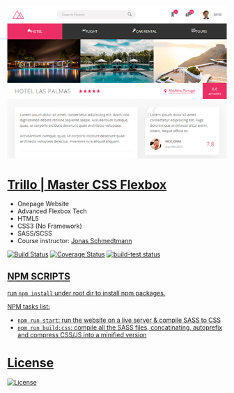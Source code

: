 <img src="assets/img/screenshot.png" title="Trillo">

# <a href="https://mahmudul-hasan-bijoy.github.io/training_studio/" target="_blank">Trillo | Master CSS Flexbox</a>
  - Onepage Website
  - Advanced Flexbox Tech
  - HTML5
  - CSS3 (No Framework)
  - SASS/SCSS
  - Course instructor: <a href="https://github.com/jonasschmedtmann" target="_blank">Jonas Schmedtmann</a><br> 

[![Build Status](http://img.shields.io/travis/badges/badgerbadgerbadger.svg?style=flat-square)](https://travis-ci.org/badges/badgerbadgerbadger) [![Coverage Status](http://img.shields.io/coveralls/badges/badgerbadgerbadger.svg?style=flat-square)](https://coveralls.io/r/badges/badgerbadgerbadger) <a href="https://github.com/actions/setup-node/actions?query=workflow%3Abuild-test"><img alt="build-test status" src="https://github.com/actions/setup-node/workflows/build-test/badge.svg">
  
## NPM SCRIPTS

 run `npm install` under root dir to install npm packages.

NPM tasks list:

- `npm run start`: run the website on a live server & compile SASS to CSS
- `npm run build:css`: compile all the SASS files, concatinating, autoprefix and compress CSS/JS into a minified version
  
# License

[![License](http://img.shields.io/:license-mit-blue.svg?style=flat-square)](http://badges.mit-license.org)
